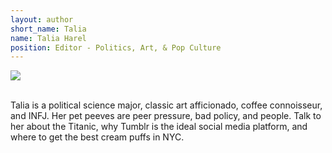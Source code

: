 ```yaml
---
layout: author
short_name: Talia
name: Talia Harel
position: Editor - Politics, Art, & Pop Culture
---
```


<img src="https://i.imgur.com/aNMexu1.png" class="circleimage">
<br>
<br>

Talia is a political science major, classic art afficionado, coffee connoisseur, and INFJ. Her pet peeves are peer pressure, bad policy, and people. Talk to her about the Titanic, why Tumblr is the ideal social media platform, and where to get the best cream puffs in NYC.